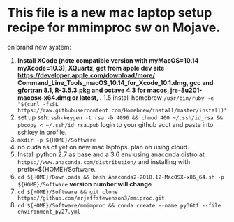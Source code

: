 # This file is a new mac laptop setup recipe for mmimproc sw on Mojave.
on brand new system:
1. **Install XCode (note compatible version with myMacOS=10.14 myXcode=10.3), XQuartz, get from apple dev site
 https://developer.apple.com/download/more/ Command_Line_Tools_macOS_10.14_for_Xcode_10.1.dmg,
 gcc and gfortran 8.1, R-3.5.3.pkg and octave 4.3 for macos, jre-8u201-macosx-x64.dmg or latest, .**
1.5 install homebrew `/usr/bin/ruby -e "$(curl -fsSL https://raw.githubusercontent.com/Homebrew/install/master/install)"`
3. set up ssh: `ssh-keygen -t rsa -b 4096 && chmod 400 ~/.ssh/id_rsa && pbcopy < ~/.ssh/id_rsa.pub` login to your github acct and paste into sshkey in profile.
2. `mkdir -p ${HOME}/Software`
3. no cuda as of yet on new mac laptops. plan on using cloud.
4. Install python 2.7 as base and a 3.6 env using anaconda distro at `https://www.anaconda.com/distribution/` and installing with prefix=${HOME}/Software.
7. `cd ${HOME}/Downloads && bash Anaconda2-2018.12-MacOSX-x86_64.sh -p ${HOME}/Software` **version number will change**
5. `cd ${HOME}/Software && git clone https://github.com/mrjeffstevenson3/mmiproc.git` 
6. `cd ${HOME}/Software/mmimproc && conda create --name py36tf --file environment_py27.yml`




